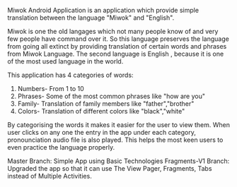Miwok Android Application is an application which provide simple translation between the language "Miwok" and "English". 

Miwok is one the old langages which not many people know of and very few people have command over it. So this language preserves the language from going all extinct by providing translation of certain words and phrases from Miwok Language. The second language is English , because it is one of the most used language in the world.

This application has 4 categories of words:
  1. Numbers- From 1 to 10
  2. Phrases- Some of the most common phrases like "how are you"
  3. Family- Translation of family members like "father","brother"
  4. Colors- Translation of different colors like "black","white"

By categorising the words it makes it easier for the user to view them. When user clicks on any one the entry in the app under 
each category, pronounciation audio file is also played. This helps the most keen users to even practice the language properly. 

Master Branch: Simple App using Basic Technologies
Fragments-V1 Branch: Upgraded the app so that it can use The View Pager, Fragments, Tabs instead of Multiple Activities.
